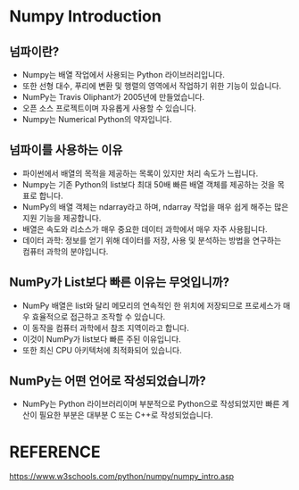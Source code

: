# Numpy Introduction

## 넘파이란?

- Numpy는 배열 작업에서 사용되는 Python 라이브러리입니다.
- 또한 선형 대수, 푸리에 변환 및 행렬의 영역에서 작업하기 위한 기능이 있습니다.
- NumPy는 Travis Oliphant가 2005년에 만들었습니다.
- 오픈 소스 프로젝트이며 자유롭게 사용할 수 있습니다.
- Numpy는 Numerical Python의 약자입니다.

## 넘파이를 사용하는 이유

- 파이썬에서 배열의 목적을 제공하는 목록이 있지만 처리 속도가 느립니다.
- Numpy는 기존 Python의 list보다 최대 50배 빠른 배열 객체를 제공하는 것을 목표로 합니다.
- NumPy의 배열 객체는 ndarray라고 하며, ndarray 작업을 매우 쉽게 해주는 많은 지원 기능을 제공합니다.
- 배열은 속도와 리소스가 매우 중요한 데이터 과학에서 매우 자주 사용됩니다.
- 데이터 과학: 정보를 얻기 위해 데이터를 저장, 사용 및 분석하는 방법을 연구하는 컴퓨터 과학의 분야입니다.

## NumPy가 List보다 빠른 이유는 무엇입니까?

- NumPy 배열은 list와 달리 메모리의 연속적인 한 위치에 저장되므로 프로세스가 매우 효율적으로 접근하고 조작할 수 있습니다.
- 이 동작을 컴퓨터 과학에서 참조 지역이라고 합니다.
- 이것이 NumPy가 list보다 빠른 주된 이유입니다.
- 또한 최신 CPU 아키텍처에 최적화되어 있습니다.

## NumPy는 어떤 언어로 작성되었습니까?

- NumPy는 Python 라이브러리이며 부분적으로 Python으로 작성되었지만 빠른 계산이 필요한 부분은 대부분 C 또는 C++로 작성되었습니다.

# REFERENCE

<https://www.w3schools.com/python/numpy/numpy_intro.asp>
